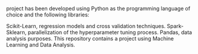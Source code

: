 project has been developed using Python as the programming language of choice and the following libraries:

Scikit-Learn, regression models and cross validation techniques.
Spark-Sklearn, parallelization of the hyperparameter tuning process.
Pandas, data analysis purposes.
This repository contains a project using Machine Learning and Data Analysis.



